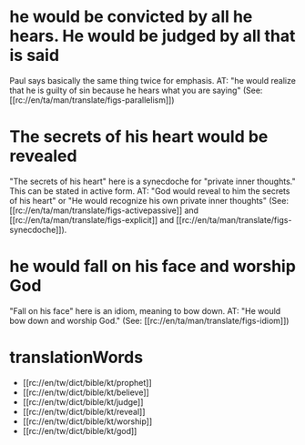 # he would be convicted by all he hears. He would be judged by all that is said

Paul says basically the same thing twice for emphasis. AT: "he would realize that he is guilty of sin because he hears what you are saying" (See: [[rc://en/ta/man/translate/figs-parallelism]])

# The secrets of his heart would be revealed

"The secrets of his heart" here is a synecdoche for "private inner thoughts." This can be stated in active form. AT: "God would reveal to him the secrets of his heart" or "He would recognize his own private inner thoughts" (See: [[rc://en/ta/man/translate/figs-activepassive]] and [[rc://en/ta/man/translate/figs-explicit]] and [[rc://en/ta/man/translate/figs-synecdoche]]).

# he would fall on his face and worship God

"Fall on his face" here is an idiom, meaning to bow down. AT: "He would bow down and worship God." (See: [[rc://en/ta/man/translate/figs-idiom]])

# translationWords

* [[rc://en/tw/dict/bible/kt/prophet]]
* [[rc://en/tw/dict/bible/kt/believe]]
* [[rc://en/tw/dict/bible/kt/judge]]
* [[rc://en/tw/dict/bible/kt/reveal]]
* [[rc://en/tw/dict/bible/kt/worship]]
* [[rc://en/tw/dict/bible/kt/god]]